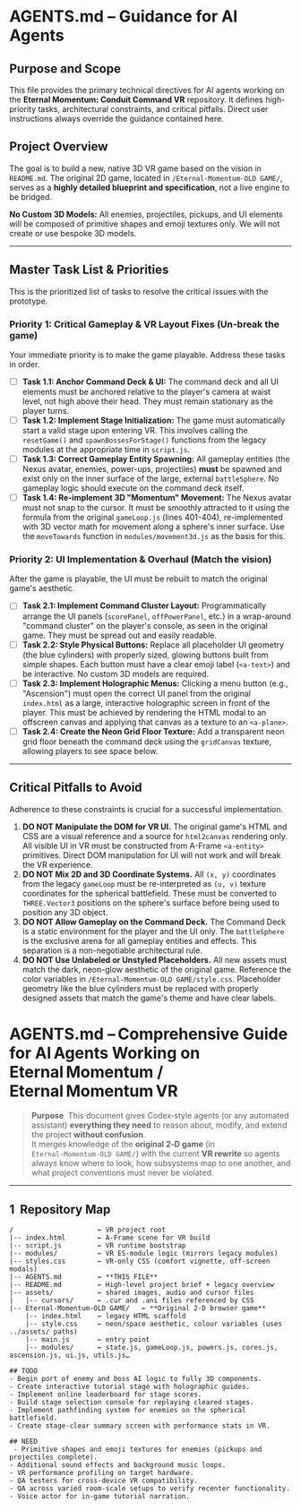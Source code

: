 # AGENTS.md – Guidance for AI Agents

## Purpose and Scope

This file provides the primary technical directives for AI agents working on the **Eternal Momentum: Conduit Command VR** repository. It defines high-priority tasks, architectural constraints, and critical pitfalls. Direct user instructions always override the guidance contained here.

## Project Overview

The goal is to build a new, native 3D VR game based on the vision in `README.md`. The original 2D game, located in `/Eternal-Momentum-OLD GAME/`, serves as a **highly detailed blueprint and specification**, not a live engine to be bridged.

**No Custom 3D Models:** All enemies, projectiles, pickups, and UI elements will be composed of primitive shapes and emoji textures only. We will not create or use bespoke 3D models.

---
## Master Task List & Priorities

This is the prioritized list of tasks to resolve the critical issues with the prototype.

### **Priority 1: Critical Gameplay & VR Layout Fixes (Un-break the game)**
Your immediate priority is to make the game playable. Address these tasks in order.

* [ ] **Task 1.1: Anchor Command Deck & UI:** The command deck and all UI elements must be anchored relative to the player's camera at waist level, not high above their head. They must remain stationary as the player turns.
* [ ] **Task 1.2: Implement Stage Initialization:** The game must automatically start a valid stage upon entering VR. This involves calling the `resetGame()` and `spawnBossesForStage()` functions from the legacy modules at the appropriate time in `script.js`.
* [ ] **Task 1.3: Correct Gameplay Entity Spawning:** All gameplay entities (the Nexus avatar, enemies, power-ups, projectiles) **must** be spawned and exist only on the inner surface of the large, external `battleSphere`. No gameplay logic should execute on the command deck itself.
* [ ] **Task 1.4: Re-implement 3D "Momentum" Movement:** The Nexus avatar must not snap to the cursor. It must be smoothly attracted to it using the formula from the original `gameLoop.js` (lines 401-404), re-implemented with 3D vector math for movement along a sphere's inner surface. Use the `moveTowards` function in `modules/movement3d.js` as the basis for this.

### **Priority 2: UI Implementation & Overhaul (Match the vision)**
After the game is playable, the UI must be rebuilt to match the original game's aesthetic.

* [ ] **Task 2.1: Implement Command Cluster Layout:** Programmatically arrange the UI panels (`scorePanel`, `offPowerPanel`, etc.) in a wrap-around "command cluster" on the player's console, as seen in the original game. They must be spread out and easily readable.
* [ ] **Task 2.2: Style Physical Buttons:** Replace all placeholder UI geometry (the blue cylinders) with properly sized, glowing buttons built from simple shapes. Each button must have a clear emoji label (`<a-text>`) and be interactive. No custom 3D models are required.
* [ ] **Task 2.3: Implement Holographic Menus:** Clicking a menu button (e.g., "Ascension") must open the correct UI panel from the original `index.html` as a large, interactive holographic screen in front of the player. This must be achieved by rendering the HTML modal to an offscreen canvas and applying that canvas as a texture to an `<a-plane>`.
* [ ] **Task 2.4: Create the Neon Grid Floor Texture:** Add a transparent neon grid floor beneath the command deck using the `gridCanvas` texture, allowing players to see space below.

---
## Critical Pitfalls to Avoid

Adherence to these constraints is crucial for a successful implementation.

1.  **DO NOT Manipulate the DOM for VR UI.** The original game's HTML and CSS are a visual reference and a source for `html2canvas` rendering only. All visible UI in VR must be constructed from A-Frame `<a-entity>` primitives. Direct DOM manipulation for UI will not work and will break the VR experience.
2.  **DO NOT Mix 2D and 3D Coordinate Systems.** All `(x, y)` coordinates from the legacy `gameLoop` must be re-interpreted as `(u, v)` texture coordinates for the spherical battlefield. These must be converted to `THREE.Vector3` positions on the sphere's surface before being used to position any 3D object.
3.  **DO NOT Allow Gameplay on the Command Deck.** The Command Deck is a static environment for the player and the UI only. The `battleSphere` is the exclusive arena for all gameplay entities and effects. This separation is a non-negotiable architectural rule.
4.  **DO NOT Use Unlabeled or Unstyled Placeholders.** All new assets must match the dark, neon-glow aesthetic of the original game. Reference the color variables in `/Eternal-Momentum-OLD GAME/style.css`. Placeholder geometry like the blue cylinders must be replaced with properly designed assets that match the game's theme and have clear labels.
# AGENTS.md – Comprehensive Guide for AI Agents Working on **Eternal Momentum / Eternal Momentum VR**

> **Purpose**  This document gives Codex‑style agents (or any automated assistant) **everything they need** to reason about, modify, and extend the project **without confusion**.  
> It merges knowledge of the **original 2‑D game** (in `Eternal‑Momentum‑OLD GAME/`) with the current **VR rewrite** so agents always know where to look, how subsystems map to one another, and what project conventions must never be violated.

---

## 1  Repository Map

```text
/                     ← VR project root
|-- index.html        ← A‑Frame scene for VR build
|-- script.js         ← VR runtime bootstrap
|-- modules/          ← VR ES‑module logic (mirrors legacy modules)
|-- styles.css        ← VR‑only CSS (comfort vignette, off‑screen modals)
|-- AGENTS.md         ← **THIS FILE**
|-- README.md         ← High‑level project brief + legacy overview
|-- assets/           ← shared images, audio and cursor files
|   |-- cursors/      ← .cur and .ani files referenced by CSS
|-- Eternal-Momentum-OLD GAME/   ← **Original 2‑D browser game**
    |-- index.html    ← legacy HTML scaffold
    |-- style.css     ← neon/space aesthetic, colour variables (uses ../assets/ paths)
    |-- main.js       ← entry point
    |-- modules/      ← state.js, gameLoop.js, powers.js, cores.js, ascension.js, ui.js, utils.js…

## TODO
- Begin port of enemy and boss AI logic to fully 3D components.
- Create interactive tutorial stage with holographic guides.
- Implement online leaderboard for stage scores.
- Build stage selection console for replaying cleared stages.
- Implement pathfinding system for enemies on the spherical battlefield.
- Create stage-clear summary screen with performance stats in VR.

## NEED
 - Primitive shapes and emoji textures for enemies (pickups and projectiles complete).
- Additional sound effects and background music loops.
- VR performance profiling on target hardware.
- QA testers for cross-device VR compatibility.
- QA across varied room-scale setups to verify recenter functionality.
- Voice actor for in-game tutorial narration.
